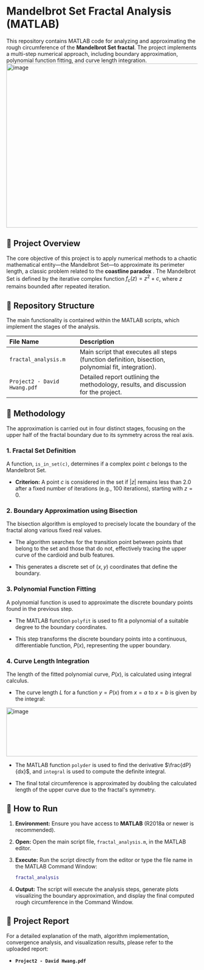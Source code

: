 # Mandelbrot Set Fractal Analysis (MATLAB)

This repository contains MATLAB code for analyzing and approximating the rough circumference of the **Mandelbrot Set fractal**. The project implements a multi-step numerical approach, including boundary approximation, polynomial function fitting, and curve length integration.
<img width="946" height="432" alt="image" src="https://github.com/user-attachments/assets/245a137d-1d66-494f-aeb4-aabe49d6105d" />

## 🚀 Project Overview

The core objective of this project is to apply numerical methods to a chaotic mathematical entity—the Mandelbrot Set—to approximate its perimeter length, a classic problem related to the **coastline paradox** . The Mandelbrot Set is defined by the iterative complex function $f_c(z) = z^2 + c$, where $z$ remains bounded after repeated iteration.

## 📁 Repository Structure

The main functionality is contained within the MATLAB scripts, which implement the stages of the analysis.

| File Name | Description | 
| :--- | :--- | 
| `fractal_analysis.m` | Main script that executes all steps (function definition, bisection, polynomial fit, integration). | 
| `Project2 - David Hwang.pdf` | Detailed report outlining the methodology, results, and discussion for the project. | 

## 📐 Methodology

The approximation is carried out in four distinct stages, focusing on the upper half of the fractal boundary due to its symmetry across the real axis.

### 1. Fractal Set Definition

A function, `is_in_set(c)`, determines if a complex point $c$ belongs to the Mandelbrot Set.

* **Criterion:** A point $c$ is considered in the set if $|z|$ remains less than $2.0$ after a fixed number of iterations (e.g., 100 iterations), starting with $z=0$.

### 2. Boundary Approximation using Bisection

The bisection algorithm is employed to precisely locate the boundary of the fractal along various fixed real values.

* The algorithm searches for the transition point between points that belong to the set and those that do not, effectively tracing the upper curve of the cardioid and bulb features.

* This generates a discrete set of $(x, y)$ coordinates that define the boundary.

### 3. Polynomial Function Fitting

A polynomial function is used to approximate the discrete boundary points found in the previous step.

* The MATLAB function `polyfit` is used to fit a polynomial of a suitable degree to the boundary coordinates.

* This step transforms the discrete boundary points into a continuous, differentiable function, $P(x)$, representing the upper boundary.

### 4. Curve Length Integration

The length of the fitted polynomial curve, $P(x)$, is calculated using integral calculus.

* The curve length $L$ for a function $y=P(x)$ from $x=a$ to $x=b$ is given by the integral:
    
<img width="766" height="129" alt="image" src="https://github.com/user-attachments/assets/b39eb5f7-091d-492c-98bf-b985d1729068" />

* The MATLAB function `polyder` is used to find the derivative $\frac{dP}{dx}$, and `integral` is used to compute the definite integral.

* The final total circumference is approximated by doubling the calculated length of the upper curve due to the fractal's symmetry.

## 🚀 How to Run

1.  **Environment:** Ensure you have access to **MATLAB** (R2018a or newer is recommended).

2.  **Open:** Open the main script file, `fractal_analysis.m`, in the MATLAB editor.

3.  **Execute:** Run the script directly from the editor or type the file name in the MATLAB Command Window:

    ```matlab
    fractal_analysis
    ```

4.  **Output:** The script will execute the analysis steps, generate plots visualizing the boundary approximation, and display the final computed rough circumference in the Command Window.

## 📄 Project Report

For a detailed explanation of the math, algorithm implementation, convergence analysis, and visualization results, please refer to the uploaded report:

* **`Project2 - David Hwang.pdf`**
